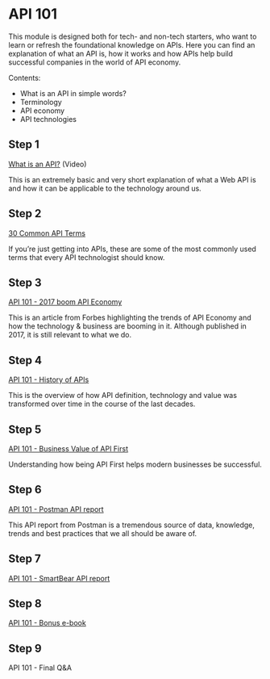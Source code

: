 # API 101

This module is designed both for tech- and non-tech starters, who want to learn or refresh the foundational knowledge on APIs. Here you can find an explanation of what an API is, how it works and how APIs help build successful companies in the world of API economy.

Contents:
- What is an API in simple words?
- Terminology
- API economy
- API technologies


## Step 1

[What is an API?](https://www.youtube.com/watch?v=s7wmiS2mSXY) (Video)

This is an extremely basic and very short explanation of what a Web API is and how it can be applicable to the technology around us.


## Step 2

[30 Common API Terms](https://nordicapis.com/30-common-terms-every-api-technologist-should-know/)

If you’re just getting into APIs, these are some of the most commonly used terms that every API technologist should know.


## Step 3

[API 101 - 2017 boom API Economy](https://www.forbes.com/sites/louiscolumbus/2017/01/29/2017-is-quickly-becoming-the-year-of-the-api-economy/)

This is an article from Forbes highlighting the trends of API Economy and how the technology & business are booming in it. Although published in 2017, it is still relevant to what we do.


## Step 4

[API 101 - History of APIs](https://blog.postman.com/intro-to-apis-history-of-apis/)

This is the overview of how API definition, technology and value was transformed over time in the course of the last decades.


## Step 5

[API 101 - Business Value of API First](https://auth0.com/blog/the-business-value-of-api-first-design/)

Understanding how being API First helps modern businesses be successful.


## Step 6

[API 101 - Postman API report](https://www.postman.com/state-of-api/)

This API report from Postman is a tremendous source of data, knowledge, trends and best practices that we all should be aware of.


## Step 7

[API 101 - SmartBear API report]()



## Step 8

[API 101 - Bonus e-book]()


## Step 9

API 101 - Final Q&A

